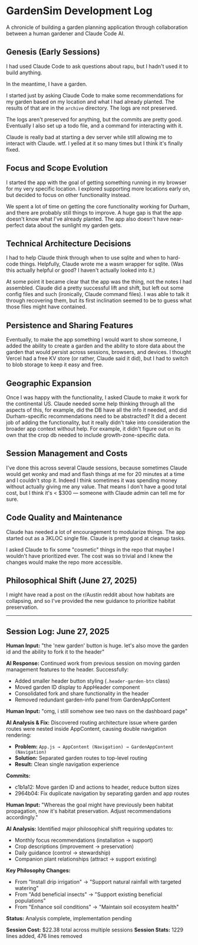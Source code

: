 # GardenSim Development Log

A chronicle of building a garden planning application through collaboration between a human gardener and Claude Code AI.

## Genesis (Early Sessions)

I had used Claude Code to ask questions about rapu, but I hadn't used it to build anything.

In the meantime, I have a garden.

I started just by asking Claude Code to make some recommendations for my garden based on my location and what I had already planted. The results of that are in the `archive` directory. The logs are not preserved.

The logs aren't preserved for anything, but the commits are pretty good. Eventually I also set up a todo file, and a command for interacting with it.

Claude is really bad at starting a dev server while still allowing me to interact with Claude. wtf. I yelled at it so many times but I think it's finally fixed.

## Focus and Scope Evolution

I started the app with the goal of getting something running in my browser for my very specific location. I explored supporting more locations early on, but decided to focus on other functionality instead. 

We spent a lot of time on getting the core functionality working for Durham, and there are probably still things to improve. A huge gap is that the app doesn't know what I've already planted. The app also doesn't have near-perfect data about the sunlight my garden gets.

## Technical Architecture Decisions

I had to help Claude think through when to use sqlite and when to hard-code things. Helpfully, Claude wrote me a wasm wrapper for sqlite. (Was this actually helpful or good? I haven't actually looked into it.)

At some point it became clear that the app was the thing, not the notes I had assembled. Claude did a pretty successful lift and shift, but left out some config files and such (ironically, Claude command files). I was able to talk it through recovering them, but its first inclination seemed to be to guess what those files might have contained.

## Persistence and Sharing Features

Eventually, to make the app something I would want to show someone, I added the ability to create a garden and the ability to store data about the garden that would persist across sessions, browsers, and devices. I thought Vercel had a free KV store (or rather, Claude said it did), but I had to switch to blob storage to keep it easy and free.

## Geographic Expansion

Once I was happy with the functionality, I asked Claude to make it work for the continental US. Claude needed some help thinking through all the aspects of this, for example, did the DB have all the info it needed, and did Durham-specific recommendations need to be abstracted? It did a decent job of adding the functionality, but it really didn't take into consideration the broader app context without help. For example, it didn't figure out on its own that the crop db needed to include growth-zone-specific data.

## Session Management and Costs

I've done this across several Claude sessions, because sometimes Claude would get wonky and mad and flash things at me for 20 minutes at a time and I couldn't stop it. Indeed I think sometimes it was spending money without actually giving me any value. That means I don't have a good total cost, but I think it's < $300 — someone with Claude admin can tell me for sure.

## Code Quality and Maintenance

Claude has needed a lot of encouragement to modularize things. The app started out as a 3KLOC single file. Claude is pretty good at cleanup tasks.

I asked Claude to fix some "cosmetic" things in the repo that maybe I wouldn't have prioritized ever. The cost was so trivial and I knew the changes would make the repo more accessible.

## Philosophical Shift (June 27, 2025)

I might have read a post on the r/Austin reddit about how habitats are collapsing, and so I've provided the new guidance to prioritize habitat preservation.

---

## Session Log: June 27, 2025

**Human Input:** "the 'new garden' button is huge. let's also move the garden id and the ability to fork it to the header"

**AI Response:** Continued work from previous session on moving garden management features to the header. Successfully:
- Added smaller header button styling (`.header-garden-btn` class)
- Moved garden ID display to AppHeader component
- Consolidated fork and share functionality in the header
- Removed redundant garden-info panel from GardenAppContent

**Human Input:** "omg, i still somehow see two navs on the dashboard page"

**AI Analysis & Fix:** Discovered routing architecture issue where garden routes were nested inside AppContent, causing double navigation rendering:
- **Problem:** `App.js → AppContent (Navigation) → GardenAppContent (Navigation)`
- **Solution:** Separated garden routes to top-level routing
- **Result:** Clean single navigation experience

**Commits:**
- c1b1a12: Move garden ID and actions to header, reduce button sizes
- 2964b04: Fix duplicate navigation by separating garden and app routes

**Human Input:** "Whereas the goal might have previously been habitat propagation, now it's habitat preservation. Adjust recommendations accordingly."

**AI Analysis:** Identified major philosophical shift requiring updates to:
- Monthly focus recommendations (installation → support)
- Crop descriptions (improvement → preservation) 
- Daily guidance (control → stewardship)
- Companion plant relationships (attract → support existing)

**Key Philosophy Changes:**
- From "Install drip irrigation" → "Support natural rainfall with targeted watering"
- From "Add beneficial insects" → "Support existing beneficial populations"  
- From "Enhance soil conditions" → "Maintain soil ecosystem health"

**Status:** Analysis complete, implementation pending

**Session Cost:** $22.38 total across multiple sessions
**Session Stats:** 1229 lines added, 476 lines removed